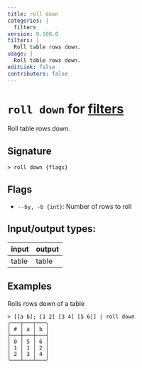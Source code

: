 ```yaml
---
title: roll down
categories: |
  filters
version: 0.108.0
filters: |
  Roll table rows down.
usage: |
  Roll table rows down.
editLink: false
contributors: false
---
```

<!-- This file is automatically generated. Please edit the command in https://github.com/nushell/nushell instead. -->

# `roll down` for [filters](/commands/categories/filters.md)

<div class='command-title'>Roll table rows down.</div>

## Signature

```> roll down {flags} ```

## Flags

 -  `--by, -b {int}`: Number of rows to roll


## Input/output types:

| input | output |
| ----- | ------ |
| table | table  |
## Examples

Rolls rows down of a table
```nu
> [[a b]; [1 2] [3 4] [5 6]] | roll down
╭───┬───┬───╮
│ # │ a │ b │
├───┼───┼───┤
│ 0 │ 5 │ 6 │
│ 1 │ 1 │ 2 │
│ 2 │ 3 │ 4 │
╰───┴───┴───╯

```
